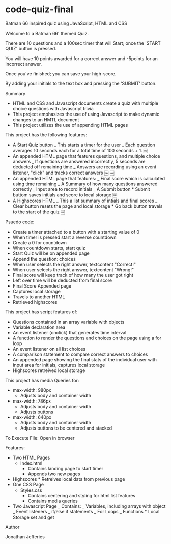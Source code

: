 # code-quiz-final

Batman 66 inspired quiz using JavaScript, HTML and CSS

Welcome to a Batman 66' themed Quiz.

There are 10 questions and a 100sec timer that will Start; once the 'START QUIZ' button is pressed.

You will have 10 points awarded for a correct answer and -5points for an incorrect answer.

Once you've finished; you can save your high-score.

By adding your initials to the text box and pressing the
'SUBMIT' button.

Summary

- HTML and CSS and Javascript documents create a quiz with multiple choice questions with Javascript trivia
- This project emphasizes the use of using Javascript to make dynamic changes to an HMTL document
- This project utilizes the use of appending HTML pages

This project has the following features:

- A Start Quiz button
  _ This starts a timer for the user
  _ Each question averages 10 seconds each for a total time of 100 seconds + 1.
  ￼
- An appended HTML page that features questions, and multiple choice answers
  _ If questions are answered incorrectly, 5 seconds are deducted off remaining time
  _ Answers are recording using an event listener, "click" and tracks correct answers
  ￼
  ￼
- An appended HTML page that features:
  _ Final score which is calculated using time remaining
  _ A Summary of how many questions answered correctly
  _ Input area to record initials
  _ A Submit button \* Submit buttom saves initials and score to local storage
  ￼
- A Highscores HTML
  _ This a list summary of intials and final scores
  _ Clear button resets the page and local storage \* Go back button travels to the start of the quiz
  ￼

Psuedo code:

- Create a timer attached to a button with a starting value of 0
- When timer is pressed start a reverse countdown
- Create a 0 for countdown
- When countdown starts, start quiz
- Start Quiz will be on appended page
- Append the question: choices
- When user selects the right answer, textcontent "Correct!"
- When user selects the right answer, textcontent "Wrong!"
- Final score will keep track of how many the user got right
- Left over time will be deducted from final score
- Final Score Appended page
- Captures local storage
- Travels to another HTML
- Retrieved highscores

This project has script features of:

- Questions contained in an array variable with objects
- Variable declaration area
- An event listener (onclick) that generates time interval
- A function to render the questions and choices on the page using a for loop
- An event listener on all list choices
- A comparison statement to compare correct answers to choices
- An appended page showing the final stats of the individual user with input area for initials, captures local storage
- Highscores retreived local storage

This project has media Queries for:

- max-width: 980px
  - Adjusts body and container width
- max-width: 786px
  - Adjusts body and container width
  - Adjusts buttons
- max-width: 640px
  - Adjusts body and container width
  - Adjusts buttons to be centered and stacked

To Execute File:
Open in browser

Features:

- Two HTML Pages
  - Index.html
    - Contains landing page to start timer
    - Appends two new pages
- Highscores \* Retreives local data from previous page
- One CSS Page
  - Styles.css
    - Contains centering and styling for html list features
    - Contains media queries
- Two Javascript Page _ Contains: _ Variables, including arrays with object _ Event listeners _ if/else if statements _ For Loops _ Functions \* Local Storage set and get

Author

Jonathan Jefferies
